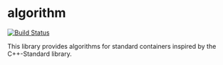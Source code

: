 # algorithm
[![Build Status](https://travis-ci.org/engelphi/algorithm.svg?branch=master)](https://travis-ci.org/engelphi/algorithm)

This library provides algorithms for standard containers inspired by
the C++-Standard library.
